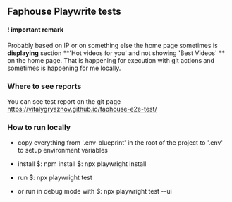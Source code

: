 ## Faphouse Playwrite tests

#### ! important remark

Probably based on IP or on something else the home page sometimes is **displaying** section **'Hot videos for you' and not showing 'Best Videos' ** on the home page. That is happening for execution with git actions and sometimes is happening for me locally.

### Where to see reports

You can see test report on the git page https://vitalygryaznov.github.io/faphouse-e2e-test/

### How to run locally

- copy everything from '.env-blueprint' in the root of the project to '.env' to setup environment variables
- install
  $: npm install
  $: npx playwright install

- run
  $: npx playwright test
- or run in debug mode with
  $: npx playwright test --ui
